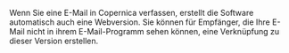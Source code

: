 Wenn Sie eine E-Mail in Copernica verfassen, erstellt die Software
automatisch auch eine Webversion. Sie können für Empfänger, die Ihre
E-Mail nicht in ihrem E-Mail-Programm sehen können, eine Verknüpfung zu
dieser Version erstellen.
